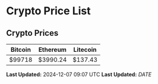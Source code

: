# Crypto Price List

## Crypto Prices
| Bitcoin | Ethereum | Litecoin |
| ------- | -------- | -------- |
| $99718 | $3990.24 | $137.43 |
**Last Updated:** 2024-12-07 09:07 UTC
**Last Updated:** $DATE$
